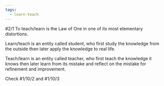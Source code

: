 ```yaml
---
tags:
  - learn-teach
---
```


#2/1 To teach/learn is the Law of One in one of its most elementary distortions.

Learn/teach is an entity called student, who first study the knowledge from the outside then later apply the knowledge to real life.

Teach/learn is an entity called teacher, who first teach the knowledge it knows then later learn from its mistake and reflect on the mistake for refinement and improvement.

Check #1/10/2 and #1/10/3 